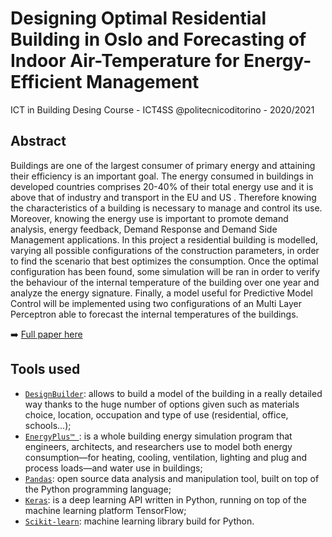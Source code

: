 # Designing Optimal Residential Building in Oslo and Forecasting of Indoor Air-Temperature for Energy-Efficient Management
ICT in Building Desing Course - ICT4SS @politecnicoditorino - 2020/2021

## Abstract 
Buildings are one of the largest consumer of primary energy and attaining their efficiency is an important goal.
The energy consumed in buildings in developed countries comprises 20-40% of their total energy use and it is above that of industry and transport in the EU and US . Therefore knowing the characteristics of a building is necessary to manage and control its use. Moreover, knowing the energy use is important to promote demand analysis, energy feedback, Demand Response and Demand Side Management applications. In this project a residential building is modelled, varying all possible configurations of the construction parameters, in order to find the scenario that best optimizes the consumption. Once the optimal configuration has been found, some simulation will be ran in order to verify the behaviour of the internal temperature of the building over one year and analyze the energy signature. Finally, a model useful for Predictive Model Control will be implemented using two configurations of an Multi Layer Perceptron able to forecast the internal temperatures of the buildings.

:arrow_right:   [Full paper here](./Paper.pdf)

## Tools used
- [`DesignBuilder`](https://designbuilder.co.uk/): allows to build a model of the building in a really detailed way thanks to the huge number of options given such as materials choice, location, occupation and type of use (residential, office, schools...);
- [`EnergyPlus™ `](https://energyplus.net): is a whole building energy simulation program that engineers, architects, and researchers use to model both energy consumption—for heating, cooling, ventilation, lighting and plug and process loads—and water use in buildings;
- [`Pandas`](/https://pandas.pydata.org): open source data analysis and manipulation tool, built on top of the Python programming language;
- [`Keras`](https://keras.io): is a deep learning API written in Python, running on top of the machine learning platform TensorFlow;
- [`Scikit-learn`](https://scikit-learn.org/stable/): machine learning library build for Python.
